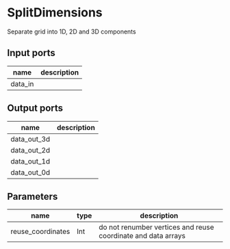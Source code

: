 
# SplitDimensions
Separate grid into 1D, 2D and 3D components

## Input ports
|name|description|
|-|-|
|data_in||



## Output ports
|name|description|
|-|-|
|data_out_3d||
|data_out_2d||
|data_out_1d||
|data_out_0d||



## Parameters
|name|type|description|
|-|-|-|
|reuse_coordinates|Int|do not renumber vertices and reuse coordinate and data arrays|
